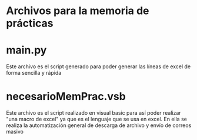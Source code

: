 # Archivos para la memoria de prácticas

# main.py

Este archivo es el script generado para poder generar las líneas de excel de forma sencilla y rápida

# necesarioMemPrac.vsb

Este archivo es el script realizado en visual basic para así poder realizar "una macro de excel" ya que es el lenguaje que se usa en excel. En ella se realiza la automatización general de descarga de archivo y envío de correos masivo
